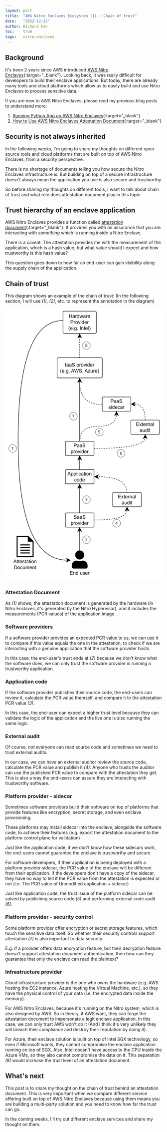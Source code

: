 ```yaml
---
layout: post
title:  "AWS Nitro Enclaves Ecosystem (1) - Chain of trust"
date:   "2022-12-22"
author: Richard Fan
toc:    true
tags:   nitro-enclaves
---
```


## Background

It's been 2 years since AWS introduced [AWS Nitro Enclaves](https://aws.amazon.com/ec2/nitro/nitro-enclaves/){:target="_blank"}. Looking back, it was really difficult for developers to build their enclave applications. But today, there are already many tools and cloud platforms which allow us to easily build and use Nitro Enclaves to process sensitive data.

If you are new to AWS Nitro Enclaves, please read my previous blog posts to understand more:
1. [Running Python App on AWS Nitro Enclaves](https://dev.to/aws-builders/running-python-app-on-aws-nitro-enclaves-3lhp){:target="_blank"}
2. [How to Use AWS Nitro Enclaves Attestation Document](https://dev.to/aws-builders/how-to-use-aws-nitro-enclaves-attestation-document-2376){:target="_blank"}

## Security is not always inherited

In the following weeks, I'm going to share my thoughts on different open-source tools and cloud platforms that are built on top of AWS Nitro Enclaves, from a security perspective.

There is no shortage of documents telling you how secure the Nitro Enclaves infrastructure is. But building on top of a secure infrastructure doesn't always mean the application you use is also secure and trustworthy.

So before sharing my thoughts on different tools, I want to talk about chain of trust and what role does attestation document play in this topic.

## Trust hierarchy of an enclave application

AWS Nitro Enclaves provides a function called [attestation document](https://docs.aws.amazon.com/enclaves/latest/user/set-up-attestation.html){:target="_blank"}. It provides you with an assurance that you are interacting with _something_ which is running inside a Nitro Enclave.

There is a caveat:
The attestation provides me with the measurement of the application, which is a hash value, but what value should I expect and how trustworthy is this hash value?

This question goes down to how far an end-user can gain visibility along the supply chain of the application.

## Chain of trust

This diagram shows an example of the chain of trust:
(In the following section, I will use _(1)_, _(2)_, etc. to represent the annotation in the diagram)

![Attestation chain of trust](/assets/images/e098632a-4760-4458-b974-f6075f33ad22.png)

### Attestation Document

As _(1)_ shows, the attestation document is generated by the hardware (in Nitro Enclaves, it's generated by the Nitro Hypervisor), and it includes the measurements (PCR values) of the application image.

### Software providers

If a software provider provides an expected PCR value to us, we can use it to compare if this value equals the one in the attestation, to check if we are interacting with a genuine application that the software provider hosts.

In this case, the end-user's trust ends at _(2)_ because we don't know what the software does, we can only trust the software provider is running a trustworthy application.

### Application code

If the software provider publishes their source code, the end-users can review it, calculate the PCR value themself, and compare it to the attestation PCR value _(3)_.

In this case, the end-user can expect a higher trust level because they can validate the logic of the application and the live one is also running the same logic.

### External audit

Of course, not everyone can read source code and sometimes we need to trust external audits.

In our case, we can have an external auditor review the source code, calculate the PCR value and publish it _(4)_. Anyone who trusts the auditor can use the published PCR value to compare with the attestation they get. This is also a way the end-users can assure they are interacting with trustworthy software.

### Platform provider - sidecar

Sometimes software providers build their software on top of platforms that provide features like encryption, secret storage, and even enclave provisioning.

These platforms may install sidecar into the enclave, alongside the software code, to achieve their features (e.g. export the attestation document to the platform control plane for validation)

Just like the application code, if we don't know how these sidecars work, the end-users cannot guarantee the enclave is trustworthy and secure.

For software developers, if their application is being deployed with a platform provider sidecar, the PCR value of the enclave will be different from their application. If the developers don't have a copy of the sidecar, they have no way to tell if the PCR value from the attestation is expected or not (i.e. The PCR value of Unmodified application + sidecar)

Just like application code, the trust issue of the platform sidecar can be solved by publishing source code _(5)_ and performing external code audit _(6)_.

### Platform provider - security control

Some platform provider offer encryption or secret storage features, which touch the sensitive data itself. So whether their security controls support attestation _(7)_ is also important to data security.

E.g. if a provider offers data encryption feature, but their decryption feature doesn't support attestation document authentication, then how can they guarantee that only the enclave can read the plaintext?

### Infrastructure provider

Cloud infrastructure provider is the one who owns the hardware (e.g. AWS hosting the EC2 instance, Azure hosting the Virtual Machine, etc.), so they have the physical control of your data (i.e. the encrypted data inside the memory).

For AWS Nitro Enclaves, because it's running on the Nitro system, which is also designed by AWS. So in theory, if AWS want, they can forge the attestation document to impersonate a legit enclave application. In this case, we can only trust AWS won't do it (And I think it's very unlikely they will breach their compliance and destroy their reputation by doing it).

For Azure, their enclave solution is built on top of Intel SGX technology, so even if Microsoft wants, they cannot compromise the enclave application running on top of SGX. Also, Intel doesn't have access to the CPU inside the Azure VMs, so they also cannot compromise the data on it. This separation _(8)_ would increase the trust level of an attestation document.

## What's next

This post is to share my thought on the chain of trust behind an attestation document. This is very important when we compare different service offering built on top of AWS Nitro Enclaves because using them means you are building a multi-party solution and you need to know how far the trust can go.

In the coming weeks, I'll try out different enclave services and share my thought on them.
